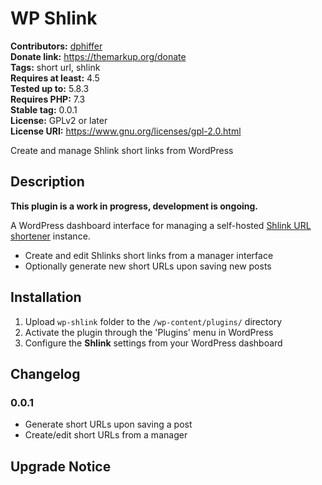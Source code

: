 # WP Shlink #
**Contributors:** [dphiffer](https://profiles.wordpress.org/dphiffer/)  
**Donate link:** https://themarkup.org/donate  
**Tags:** short url, shlink  
**Requires at least:** 4.5  
**Tested up to:** 5.8.3  
**Requires PHP:** 7.3  
**Stable tag:** 0.0.1  
**License:** GPLv2 or later  
**License URI:** https://www.gnu.org/licenses/gpl-2.0.html  

Create and manage Shlink short links from WordPress

## Description ##

__This plugin is a work in progress, development is ongoing.__

A WordPress dashboard interface for managing a self-hosted [Shlink URL shortener](https://shlink.io/) instance.

* Create and edit Shlinks short links from a manager interface
* Optionally generate new short URLs upon saving new posts

## Installation ##

1. Upload `wp-shlink` folder to the `/wp-content/plugins/` directory
2. Activate the plugin through the 'Plugins' menu in WordPress
3. Configure the __Shlink__ settings from your WordPress dashboard

## Changelog ##

### 0.0.1 ###
* Generate short URLs upon saving a post
* Create/edit short URLs from a manager

## Upgrade Notice ##
